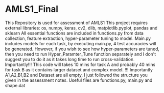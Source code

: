 # AMLS1_Final
This Repository is used for assessment of AMLS1
This project requires external libraries: os, numpy, keras, cv2, dlib, matplotlib.pyplot, pandas and sklearn
All essential functions are included in functions.py from data collection, feature extraction, hyper-parameter tuning to model.
Main.py includes models for each task, by executing main.py, 4 test accuracies will be generated. However, if you wish to see
how hyper-parameters are tuned, then you need to run Hyper_Paramter_Tune function separately and I don't suggest you to do it
as it takes long time to run cross-validation.
Importantly!!! This code will takes 10 mins for task A and probably 40 mins for task B as it contains larger dataset and complex model.
!!! Importantly A1,A2,B1,B2 and Dataset are all empty, I just followed the structure you given in the assessment notes.
Useful files are functions.py, main.py and shape.dat
